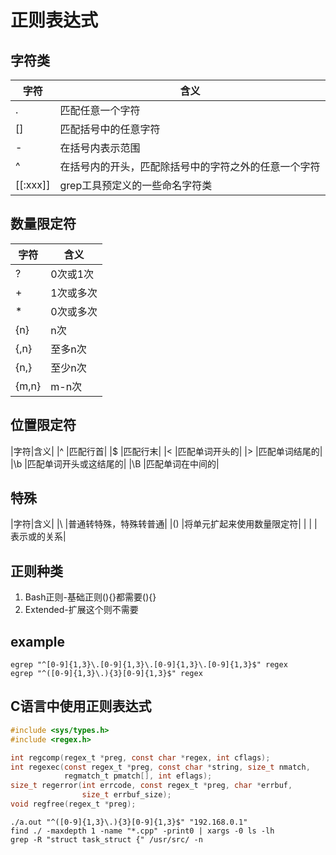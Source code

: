 # 正则表达式
## 字符类
|字符|含义|
|--------|----------------------------------------------------|
|.       |匹配任意一个字符|
|[]      |匹配括号中的任意字符|
|-       |在括号内表示范围|
|^       |在括号内的开头，匹配除括号中的字符之外的任意一个字符|
|[[:xxx]]|grep工具预定义的一些命名字符类|
## 数量限定符
|字符|含义|
|-----|-----------|
|?    |0次或1次|
|+    |1次或多次|
|\*   |0次或多次|
|{n}  |n次|
|{,n} |至多n次|
|{n,} |至少n次|
|{m,n}|m-n次|
## 位置限定符
|字符|含义|
|^   |匹配行首|
|$   |匹配行末|
|\<  |匹配单词开头的|
|\>  |匹配单词结尾的|
|\b  |匹配单词开头或这结尾的|
|\B  |匹配单词在中间的|
## 特殊
|字符|含义|
|\   |普通转特殊，特殊转普通|
|()  |将单元扩起来使用数量限定符|
| |  |表示或的关系|
## 正则种类
1. Bash正则-基础正则(){}都需要\(\)\{\}
2. Extended-扩展这个则不需要
## example
```shell
egrep "^[0-9]{1,3}\.[0-9]{1,3}\.[0-9]{1,3}\.[0-9]{1,3}$" regex
egrep "^([0-9]{1,3}\.){3}[0-9]{1,3}$" regex
```
## C语言中使用正则表达式
```c
#include <sys/types.h>
#include <regex.h>

int regcomp(regex_t *preg, const char *regex, int cflags);
int regexec(const regex_t *preg, const char *string, size_t nmatch,
            regmatch_t pmatch[], int eflags);
size_t regerror(int errcode, const regex_t *preg, char *errbuf,
                size_t errbuf_size);
void regfree(regex_t *preg);
```
```shell
./a.out "^([0-9]{1,3}\.){3}[0-9]{1,3}$" "192.168.0.1"
find ./ -maxdepth 1 -name "*.cpp" -print0 | xargs -0 ls -lh
grep -R "struct task_struct {" /usr/src/ -n
```
